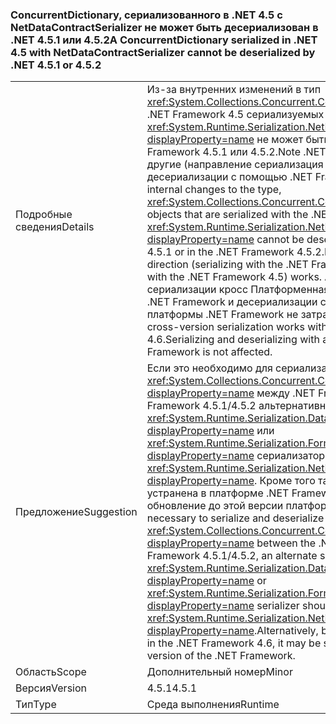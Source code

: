 ### <a name="a-concurrentdictionary-serialized-in-net-45-with-netdatacontractserializer-cannot-be-deserialized-by-net-451-or-452"></a><span data-ttu-id="403a3-101">ConcurrentDictionary, сериализованного в .NET 4.5 с NetDataContractSerializer не может быть десериализован в .NET 4.5.1 или 4.5.2</span><span class="sxs-lookup"><span data-stu-id="403a3-101">A ConcurrentDictionary serialized in .NET 4.5 with NetDataContractSerializer cannot be deserialized by .NET 4.5.1 or 4.5.2</span></span>

|   |   |
|---|---|
|<span data-ttu-id="403a3-102">Подробные сведения</span><span class="sxs-lookup"><span data-stu-id="403a3-102">Details</span></span>|<span data-ttu-id="403a3-103">Из-за внутренних изменений в тип <xref:System.Collections.Concurrent.ConcurrentDictionary%602> с .NET Framework 4.5 сериализуемых объектов с помощью <xref:System.Runtime.Serialization.NetDataContractSerializer?displayProperty=name> не может быть десериализован в .NET Framework 4.5.1 или 4.5.2.Note .NET Framework, перемещение в другие (направление сериализация с .NET Framework 4.5.x и десериализации с помощью .NET Framework 4.5) работает.</span><span class="sxs-lookup"><span data-stu-id="403a3-103">Due to internal changes to the type, <xref:System.Collections.Concurrent.ConcurrentDictionary%602> objects that are serialized with the .NET Framework 4.5 using the <xref:System.Runtime.Serialization.NetDataContractSerializer?displayProperty=name> cannot be deserialized in the .NET Framework 4.5.1 or in the .NET Framework 4.5.2.Note that moving in the other direction (serializing with the .NET Framework 4.5.x and deserializing with the .NET Framework 4.5) works.</span></span> <span data-ttu-id="403a3-104">Аналогичным образом все сериализации кросс Платформенная 4.x работает с 4.6.Serializing .NET Framework и десериализации с помощью одной версии платформы .NET Framework не затрагивается.</span><span class="sxs-lookup"><span data-stu-id="403a3-104">Similarly, all 4.x cross-version serialization works with the .NET Framework 4.6.Serializing and deserializing with a single version of the .NET Framework is not affected.</span></span>|
|<span data-ttu-id="403a3-105">Предложение</span><span class="sxs-lookup"><span data-stu-id="403a3-105">Suggestion</span></span>|<span data-ttu-id="403a3-106">Если это необходимо для сериализации и десериализации <xref:System.Collections.Concurrent.ConcurrentDictionary%602?displayProperty=name> между .NET Framework 4.5 и .NET Framework 4.5.1/4.5.2 альтернативный сериализатор, например <xref:System.Runtime.Serialization.DataContractSerializer?displayProperty=name> или <xref:System.Runtime.Serialization.Formatters.Binary.BinaryFormatter?displayProperty=name> сериализатор следует использовать вместо <xref:System.Runtime.Serialization.NetDataContractSerializer?displayProperty=name>. Кроме того так как эта проблема устранена в платформе .NET Framework 4.6, его можно решить, обновление до этой версии платформы .NET Framework.</span><span class="sxs-lookup"><span data-stu-id="403a3-106">If it is necessary to serialize and deserialize a <xref:System.Collections.Concurrent.ConcurrentDictionary%602?displayProperty=name> between the .NET Framework 4.5 and .NET Framework 4.5.1/4.5.2, an alternate serializer like the <xref:System.Runtime.Serialization.DataContractSerializer?displayProperty=name> or <xref:System.Runtime.Serialization.Formatters.Binary.BinaryFormatter?displayProperty=name> serializer should be used instead of the <xref:System.Runtime.Serialization.NetDataContractSerializer?displayProperty=name>.Alternatively, because this issue is addressed in the .NET Framework 4.6, it may be solved by upgrading to that version of the .NET Framework.</span></span>|
|<span data-ttu-id="403a3-107">Область</span><span class="sxs-lookup"><span data-stu-id="403a3-107">Scope</span></span>|<span data-ttu-id="403a3-108">Дополнительный номер</span><span class="sxs-lookup"><span data-stu-id="403a3-108">Minor</span></span>|
|<span data-ttu-id="403a3-109">Версия</span><span class="sxs-lookup"><span data-stu-id="403a3-109">Version</span></span>|<span data-ttu-id="403a3-110">4.5.1</span><span class="sxs-lookup"><span data-stu-id="403a3-110">4.5.1</span></span>|
|<span data-ttu-id="403a3-111">Тип</span><span class="sxs-lookup"><span data-stu-id="403a3-111">Type</span></span>|<span data-ttu-id="403a3-112">Среда выполнения</span><span class="sxs-lookup"><span data-stu-id="403a3-112">Runtime</span></span>|

